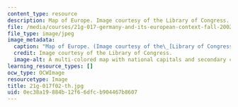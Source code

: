 ```yaml
---
content_type: resource
description: Map of Europe. Image courtesy of the Library of Congress.
file: /media/courses/21g-017-germany-and-its-european-context-fall-2002/0ec38a19884b12f66dfcb904467b8607_21g-017f02-th.jpg
file_type: image/jpeg
image_metadata:
  caption: "Map of Europe. (Image courtesy of the\_[Library of Congress](http://www.loc.gov).)"
  credit: Image courtesy of the Library of Congress.
  image-alt: A multi-colored map with national capitals and secondary cities marked.
learning_resource_types: []
ocw_type: OCWImage
resourcetype: Image
title: 21g-017f02-th.jpg
uid: 0ec38a19-884b-12f6-6dfc-b904467b8607
---
```


